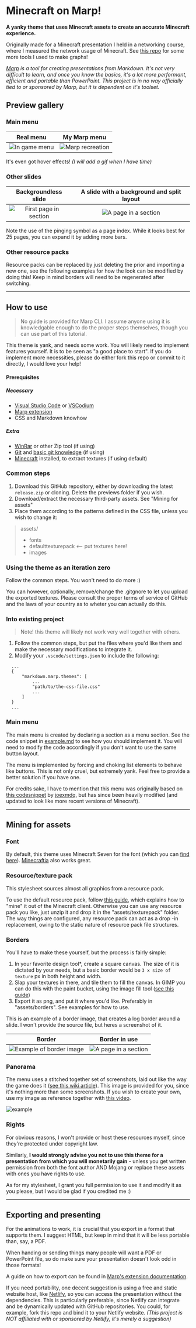 # Minecraft on Marp!
**A yanky theme that uses Minecraft assets to create an accurate Minecraft experience.**

Originally made for a Minecraft presentation I held in a networking course, where I measured the network usage of Minecraft. See [this repo](https://github.com/mikael-ros/wiresharkR) for some more tools I used to make graphs!

_[Marp](https://marp.app/) is a tool for creating presentations from Markdown. It's not very difficult to learn, and once you know the basics, it's a lot more performant, efficient and portable than PowerPoint. This project is in no way officially tied to or sponsored by Marp, but it is dependent on it's toolset._

## Preview gallery
### Main menu

Real menu            |  My Marp menu
:-------------------------:|:-------------------------:
![In game menu](./previews/realmenu.png)  |  ![Marp recreation](./previews/marpmenu.png)

It's even got hover effects! _(I will add a gif when I have time)_

### Other slides

Backgroundless slide           |  A slide with a background and split layout
:-------------------------:|:-------------------------:
![First page in section](previews/firstpage.png)  |  ![A page in a section](previews/apage.png)




Note the use of the pinging symbol as a page index.   While it looks best for 25 pages, you can expand it by adding more bars.
### Other resource packs
Resource packs can be replaced by just deleting the prior and importing a new one, see the following examples for how the look can be modified by doing this! Keep in mind borders will need to be regenerated after switching.

---

## How to use
> No guide is provided for Marp CLI. I assume anyone using it is knowledgable enough to do the proper steps themselves, though you can use part of this tutorial.

This theme is yank, and needs some work. You will likely need to implement features yourself. It is to be seen as "a good place to start". If you do implement more necessities, please do either fork this repo or commit to it directly, I would love your help! 

#### Prerequisites
##### Necessary
- [Visual Studio Code](https://code.visualstudio.com/) or [VSCodium](https://vscodium.com/)
- [Marp extension](https://marketplace.visualstudio.com/items?itemName=marp-team.marp-vscode)
- CSS and Markdown knowhow
##### Extra
- [WinRar](https://www.win-rar.com/) or other Zip tool (if using)
- [Git](https://git-scm.com/) and [basic git knowledge](https://git-scm.com/book/en/v2/Git-Basics-Getting-a-Git-Repository) (if using)
- [Minecraft](https://www.minecraft.net/en-us) installed, to extract textures (if using default)

### Common steps
1. Download this GitHub repository, either by downloading the latest ``release.zip`` or cloning. Delete the previews folder if you wish.
2. Download/extract the necessary third-party assets. See "Mining for assets"
3. Place them according to the patterns defined in the CSS file, unless you wish to change it:
  > assets/
  > -    fonts
  > -    defaulttexturepack <-- put textures here!
  > -    images

### Using the theme as an iteration zero
Follow the common steps. You won't need to do more :)

You can however, optionally, remove/change the .gitgnore to let you upload the exported textures. Please consult the proper terms of service of GitHub and the laws of your country as to wheter you can actually do this.

### Into existing project
> Note! this theme will likely not work very well together with others.

1. Follow the common steps, but put the files where you'd like them and make the necessary modifications to integrate it.
2. Modify your ``.vscode/settings.json`` to include the following:
```
  ...
  {
      "markdown.marp.themes": [
          ...
          "path/to/the-css-file.css"
          ...
      ]
  }
  ...
```

### Main menu
The main menu is created by declaring a section as a menu section. See the code snippet in [example.md](example/example.md) to see how you should implement it. You will need to modify the code accordingly if you don't want to use the same button layout.

The menu is implemented by forcing and choking list elements to behave like buttons. This is not only cruel, but extremely yank. Feel free to provide a better solution if you have one.

For credits sake, I have to mention that this menu was originally based on [this codesnippet](https://codepen.io/joexmdq/pen/EOMLzg) by [joexmdq](https://codepen.io/joexmdq), but has since been heavily modified (and updated to look like more recent versions of Minecraft).

---

## Mining for assets
### Font
By default, this theme uses Minecraft Seven for the font (which you can [find here](https://fontstruct.com/fontstructions/show/2206218/minecraft-seven-classic)). [Minecraftia](https://www.dafont.com/minecraftia.font) also works great.

### Resource/texture pack
This stylesheet sources almost all graphics from a resource pack.

To use the default resource pack, follow [this guide](https://mcreator.net/wiki/obtaining-minecraft-textures#:~:text=If%20you%20open%20the%20assets,edit%20to%20your%20heart's%20content.), which explains how to "mine" it out of the Minecraft client. Otherwise you can use any resource pack you like, just unzip it and drop it in the "assets/texturepack" folder. The way things are configured, any resource pack can act as a drop -in replacement, owing to the static nature of resource pack file structures.

### Borders
You'll have to make these yourself, but the process is fairly simple:
1. In your favorite design tool*, create a square canvas. The size of it is dictated by your needs, but a basic border would be ``3 x size of texture`` px in both height and width.
2. Slap your textures in there, and tile them to fill the canvas. In GIMP you can do this with the paint bucket, using the image fill tool ([see this guide](https://docs.gimp.org/2.10/en/gimp-edit-fill-pattern.html))
3. Export it as png, and put it where you'd like. Preferably in "assets/borders". See examples for how to use.

This is an example of a border image, that creates a log border around a slide. I won't provide the source file, but heres a screenshot of it.

Border            |  Border in use
:-------------------------:|:-------------------------:
![Example of border image](previews/borderexample.png) |  ![A page in a section](previews/apage.png)


### Panorama
The menu uses a stitched together set of screenshots, laid out like the way the game does it  ([see this wiki article](https://minecraft.fandom.com/wiki/Panorama)). This image is provided for you, since it's nothing more than some screenshots. If you wish to create your own, use my image as reference together with [this video](https://youtu.be/F7jMd3zsjZQ?si=m4q2S2cpjCGwVApC).

![example](assets/panorama.png)

### Rights
For obvious reasons, I won't provide or host these resources myself, since they're protected under copyright law. 

Similarly, **I would strongly advise you not to use this theme for a presentation from which you will monetarily gain** - unless you get written permission from both the font author AND Mojang or replace these assets with ones you have rights to use. 

As for my stylesheet, I grant you full permission to use it and modify it as you please, but I would be glad if you credited me :)

---

## Exporting and presenting
For the animations to work, it is crucial that you export in a format that supports them. I suggest HTML, but keep in mind that it will be less portable than, say, a PDF. 

When handing or sending things many people will want a PDF or PowerPoint file, so do make sure your presentation doesn't look odd in those formats!

A guide on how to export can be found in [Marp's extension documentation](https://marketplace.visualstudio.com/items?itemName=marp-team.marp-vscode).

If you need portability, one decent suggestion is using a free and static website host, like [Netlify](https://www.netlify.com/), so you can access the presentation without the dependencies. This is particularly preferable, since Netlify can integrate and be dynamically updated with GitHub repositories. You could, for example, fork this repo and bind it to your Netlify website. _(This project is NOT affiliated with or sponsored by Netlify, it's merely a suggestion)_
